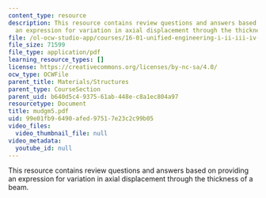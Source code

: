```yaml
---
content_type: resource
description: This resource contains review questions and answers based on providing
  an expression for variation in axial displacement through the thickness of a beam.
file: /ol-ocw-studio-app/courses/16-01-unified-engineering-i-ii-iii-iv-fall-2005-spring-2006/99e01fb96490afed97517e23c2c99b05_mudgm5.pdf
file_size: 71599
file_type: application/pdf
learning_resource_types: []
license: https://creativecommons.org/licenses/by-nc-sa/4.0/
ocw_type: OCWFile
parent_title: Materials/Structures
parent_type: CourseSection
parent_uid: b640d5c4-9375-61ab-448e-c8a1ec804a97
resourcetype: Document
title: mudgm5.pdf
uid: 99e01fb9-6490-afed-9751-7e23c2c99b05
video_files:
  video_thumbnail_file: null
video_metadata:
  youtube_id: null
---
```

This resource contains review questions and answers based on providing an expression for variation in axial displacement through the thickness of a beam.